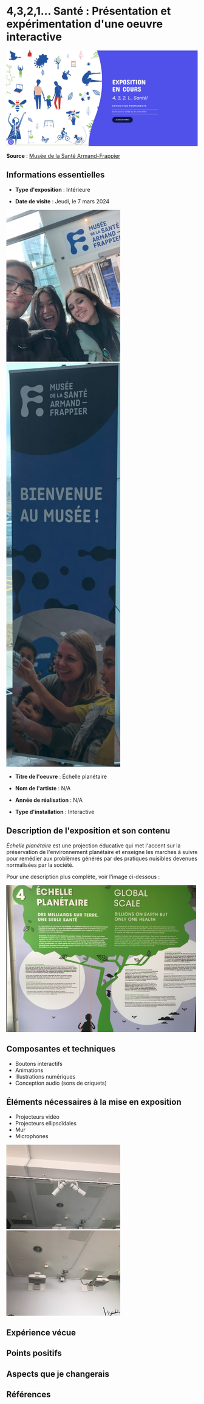 # 4,3,2,1... Santé : Présentation et expérimentation d'une oeuvre interactive

 <img src="medias/site_armand-frappier.png" width="1000"/>

**Source** : [Musée de la Santé Armand-Frappier](https://museefrappier.org/exposition/4-3-2-1-sante/)

## Informations essentielles

- **Type d'exposition** : Intérieure
  
- **Date de visite** : Jeudi, le 7 mars 2024

<img src="medias/moi_entree_armand-frappier.jpg" width="300"/>
<img src="medias/affiche_armand-frappier.png" width="300"/>
  
- **Titre de l'oeuvre** : Échelle planétaire
                                                                                                 
- **Nom de l'artiste** : N/A
  
- **Année de réalisation** : N/A
  
- **Type d'installation** : Interactive


## Description de l'exposition et son contenu

*Échelle planétaire* est une projection éducative qui met l'accent sur la préservation de l'environnement planétaire et enseigne les marches à suivre pour remédier aux problèmes générés par des pratiques nuisibles devenues normalisées par la société.

Pour une description plus complète, voir l'image ci-dessous : 

 <img src="medias/description_dispositif.png" width="500"/>

## Composantes et techniques

- Boutons interactifs
- Animations
- Illustrations numériques
- Conception audio (sons de criquets)

## Éléments nécessaires à la mise en exposition

- Projecteurs vidéo
- Projecteurs ellipsoïdales
- Mur
- Microphones

 <img src="medias/vue_projecteurs_ellipsoidales.png" width="300"/>
 <img src="medias/vue_projecteurs_videos_microphones.png" width="300"/>

## Expérience vécue


## Points positifs



## Aspects que je changerais



## Références







